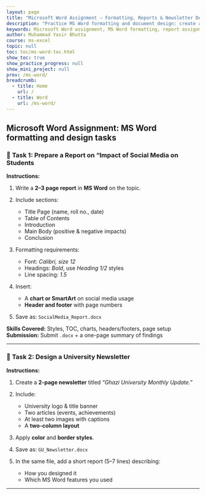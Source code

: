 ```yaml
---
layout: page
title: "Microsoft Word Assignment – Formatting, Reports & Newsletter Design Tasks"
description: "Practice MS Word formatting and document design: create a 2–3 page formatted report with TOC, headers/footers, and charts/SmartArt, plus a two-page newsletter with two-column layout and images. Ideal for students learning professional document layout and Word features."
keywords: Microsoft Word assignment, MS Word formatting, report assignment, newsletter design, table of contents, headers and footers, SmartArt, Word charts, two-column layout, document design, student assignment
author: Muhammad Yasir Bhutta
course: ms-excel
topic: null
toc: toc/ms-word-toc.html
show_toc: true
show_practice_progress: null
show_mini_project: null
prev: /ms-word/
breadcrumb:
  - title: Home
    url: /
  - title: Word
    url: /ms-word/
---
```


## Microsoft Word Assignment: MS Word formatting and design tasks

### 🧾 **Task 1: Prepare a Report on “Impact of Social Media on Students**

**Instructions:**

1. Write a **2–3 page report** in **MS Word** on the topic.
2. Include sections:

   * Title Page (name, roll no., date)
   * Table of Contents
   * Introduction
   * Main Body (positive & negative impacts)
   * Conclusion
3. Formatting requirements:

   * Font: *Calibri, size 12*
   * Headings: *Bold*, use *Heading 1/2* styles
   * Line spacing: *1.5*
4. Insert:

   * A **chart or SmartArt** on social media usage
   * **Header and footer** with page numbers
5. Save as: `SocialMedia_Report.docx`

**Skills Covered:** Styles, TOC, charts, headers/footers, page setup
**Submission:** Submit `.docx` + a one-page summary of findings

---

### 📰 **Task 2: Design a University Newsletter**

**Instructions:**

1. Create a **2-page newsletter** titled *“Ghazi University Monthly Update.”*
2. Include:

   * University logo & title banner
   * Two articles (events, achievements)
   * At least two images with captions
   * A **two-column layout**
3. Apply **color** and **border styles**.
4. Save as: `GU_Newsletter.docx`
5. In the same file, add a short report (5–7 lines) describing:

   * How you designed it
   * Which MS Word features you used

---

